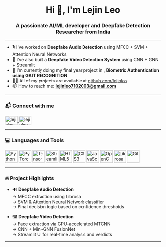<h1 align="center">Hi 👋, I'm Lejin Leo</h1>
<h3 align="center">A passionate AI/ML developer and Deepfake Detection Researcher from India</h3>

---

- 🎙️ I've worked on **Deepfake Audio Detection** using MFCC + SVM + Attention Neural Networks  
- 🎥 I’ve also built a **Deepfake Video Detection System** using CNN + GNN + Streamlit  
- 🧠 I’m currently doing my final year project  in ,  **Biometric Authentication using GAIT RECOGNITION**  
- 👨‍💻 All of my projects are available at [github.com/lejinleo](https://github.com/lejinleo)  
- 📫 How to reach me: **lejinleo7102003@gmail.com**

---

### 📬 Connect with me

<p align="left">
<a href="https://www.linkedin.com/in/lejin-leo" target="blank">
  <img align="center" src="https://cdn.jsdelivr.net/npm/simple-icons@v5/icons/linkedin.svg" alt="lejinleo" height="30" width="40" />
</a>
<a href="https://www.instagram.com/lejin.leo?igsh=MXJvaGltN2JjbW53Yw==" target="blank">
  <img align="center" src="https://cdn.jsdelivr.net/npm/simple-icons@v5/icons/instagram.svg" alt="lejinleo" height="30" width="40" />
</a>
</p>

---

### 💻 Languages and Tools

<p align="left">
  <img src="https://img.icons8.com/color/48/000000/python--v1.png" alt="Python" width="40" height="40"/>
  <img src="https://img.icons8.com/color/48/000000/pytorch.png" alt="PyTorch" width="40" height="40"/>
  <img src="https://img.icons8.com/color/48/000000/tensorflow.png" alt="TensorFlow" width="40" height="40"/>
  <img src="https://img.icons8.com/ios/50/streamlit.png" alt="Streamlit" width="40" height="40"/>
  <img src="https://img.icons8.com/color/48/000000/html-5--v1.png" alt="HTML5" width="40" height="40"/>
  <img src="https://img.icons8.com/color/48/000000/css3.png" alt="CSS3" width="40" height="40"/>
  <img src="https://img.icons8.com/color/48/000000/javascript--v1.png" alt="JavaScript" width="40" height="40"/>
  <img src="https://img.icons8.com/fluency/48/000000/opencv.png" alt="OpenCV" width="40" height="40"/>
  <img src="https://img.icons8.com/external-tal-revivo-shadow-tal-revivo/48/000000/external-librosa-a-python-package-for-music-and-audio-analysis-logo-shadow-tal-revivo.png" alt="Librosa" width="40" height="40"/>
  <img src="https://img.icons8.com/external-flat-juicy-fish/60/external-git-coding-and-development-flat-flat-juicy-fish.png" alt="Git" width="40" height="40"/>
</p>

---


### 🔥 Project Highlights

- 🔊 **Deepfake Audio Detection**  
  → MFCC extraction using Librosa  
  → SVM & Attention Neural Network classifier  
  → Final decision logic based on confidence thresholds

- 🖼️ **Deepfake Video Detection**  
  → Face extraction via GPU-accelerated MTCNN  
  → CNN + Mini-GNN FusionNet  
  → Streamlit UI for real-time analysis and verdicts

---

